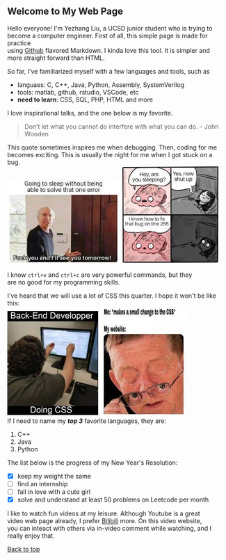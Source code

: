 ## Welcome to My Web Page

Hello everyone! I'm Yezhang Liu, a UCSD junior student who is trying to <br />
become a computer engineer. First of all, this simple page is made for practice <br />
using [Github](https://github.com/) flavored Markdown. I kinda love this tool. It is simpler and <br />more straight forward than HTML.

So far, I've familiarized myself with a few languages and tools, such as 
- languaes: C, C++, Java, Python, Assembly, SystemVerilog
- tools: matlab, github, rstudio, VSCode, etc
- **need to learn**: CSS, SQL, PHP, HTML and more

I love inspirational talks, and the one below is my favorite. 
> Don’t let what you cannot do interfere with what you can do. – John Wooden

This quote sometimes inspires me when debugging. Then, coding for me <br />
becomes exciting. This is usually the night for me when I got stuck on a bug.  
![meme3](./3.jfif)
![meme4](./4.jfif)  

I know `ctrl+v` and `ctrl+c` are very powerful commands, but they <br />
are no good for my programming skills.

I've heard that we will use a lot of CSS this quarter. 
I hope it won't be like this:  
![meme2](./meme2.jfif) ![meme1](./meme1.jfif)   
If I need to name my ***top 3*** favorite languages, they are:
1. C++
2. Java
3. Python  

The list below is the progress of my New Year's Resolution:
- [x] keep my weight the same
- [ ] find an internship
- [ ] fall in love with a cute girl
- [x] solve and understand at least 50 problems on Leetcode per month  

I like to watch fun videos at my leisure. Although Youtube is a great<br /> video web page already, 
I prefer [Bilibili](https://www.bilibili.com/) more. On this video website, <br />you can inteact with 
others via in-video comment while watching, and I really enjoy that.

[Back to top](#welcome-to-my-web-page)
